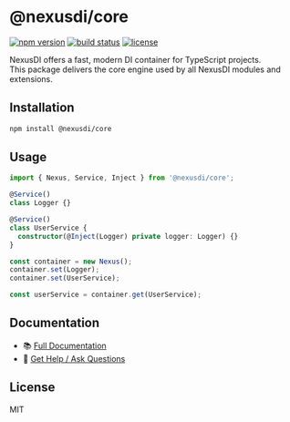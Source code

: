 # @nexusdi/core

[![npm version](https://img.shields.io/npm/v/@nexusdi/core.svg)](https://www.npmjs.com/package/@nexusdi/core)
[![build status](https://github.com/NexusDI/core/actions/workflows/ci.yml/badge.svg)](https://github.com/NexusDI/core/actions/workflows/ci.yml)
[![license](https://img.shields.io/npm/l/@nexusdi/core.svg)](./LICENSE)

NexusDI offers a fast, modern DI container for TypeScript projects.  
This package delivers the core engine used by all NexusDI modules and extensions.

## Installation

```bash
npm install @nexusdi/core
```

## Usage

```typescript
import { Nexus, Service, Inject } from '@nexusdi/core';

@Service()
class Logger {}

@Service()
class UserService {
  constructor(@Inject(Logger) private logger: Logger) {}
}

const container = new Nexus();
container.set(Logger);
container.set(UserService);

const userService = container.get(UserService);
```

## Documentation

- 📚 [Full Documentation](https://nexusdi.dev)
- 💬 [Get Help / Ask Questions](https://github.com/NexusDI/core/discussions)

## License

MIT
